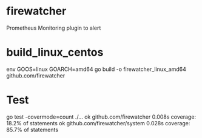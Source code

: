 # firewatcher
 Prometheus Monitoring plugin to alert

# build_linux_centos
 env GOOS=linux GOARCH=amd64 go build -o firewatcher_linux_amd64 github.com/firewatcher

# Test
go test -covermode=count ./...
ok  	github.com/firewatcher	0.008s	coverage: 18.2% of statements
ok  	github.com/firewatcher/system	0.028s	coverage: 85.7% of statements
